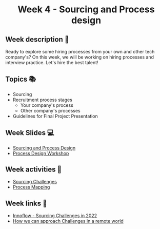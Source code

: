 <h1 align="center">Week 4 - Sourcing and Process design</h1>

## Week description 🏁
<p>Ready to explore some hiring processes from your own and other tech company's? On this week, we will be working on hiring processes and interview practice. Let's hire the best talent! </p>

## Topics 📚
* Sourcing
* Recruitment process stages 
  - Your company's process
  - Other company's processes  
 * Guidelines for Final Project Presentation

## Week Slides 💻
* [Sourcing and Process Design](https://docs.google.com/presentation/d/1bkhnm2AtcF5Ae92YXU4QX99DkXoQ4L2q9qdeRFaDx_Y/edit?usp=sharing)
* [Process Design Workshop](https://docs.google.com/presentation/d/1d0IgpqYi0bXrfDquAG7IAAAysfIPgipG94fWAxSrUmo/edit?usp=sharing)

## Week activities 🎉
* [Sourcing Challenges](https://jamboard.google.com/d/1ysXhocaCar_XMqM_pK4A6M6hym1fnGoG3p4uofzc2wo/edit?usp=sharing)
* [Process Mapping](https://jamboard.google.com/d/1SJn9owN03e0hB2N-xNpKIGpTNIb56xeWBOlhL13P6wA/edit?usp=sharing)


## Week links 🔗

* [Innoflow - Sourcing Challenges in 2022](https://www.innoflow.io/2021/09/24/top-3-recruitment-challenges-to-tackle-in-2022/)
* [How we can approach Challenges in a remote world](https://recooty.com/blog/overcome-your-recruiting-challenges-in-2022/)

